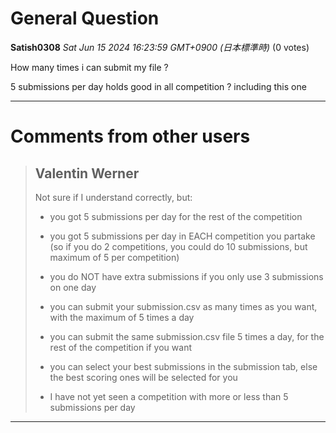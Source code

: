 # General Question 

**Satish0308** *Sat Jun 15 2024 16:23:59 GMT+0900 (日本標準時)* (0 votes)

How many times i can submit my file ?

5 submissions per day holds good in all competition ? including this one



---

 # Comments from other users

> ## Valentin Werner
> 
> Not sure if I understand correctly, but:
> 
> - you got 5 submissions per day for the rest of the competition
> 
> - you got 5 submissions per day in EACH competition you partake (so if you do 2 competitions, you could do 10 submissions, but maximum of 5 per competition)
> 
> - you do NOT have extra submissions if you only use 3 submissions on one day
> 
> - you can submit your submission.csv as many times as you want, with the maximum of 5 times a day
> 
> - you can submit the same submission.csv file 5 times a day, for the rest of the competition if you want
> 
> - you can select your best submissions in the submission tab, else the best scoring ones will be selected for you
> 
> - I have not yet seen a competition with more or less than 5 submissions per day
> 
> 
> 


---

